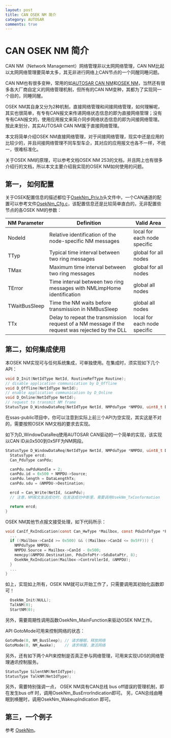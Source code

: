 ```yaml
---
layout: post
title: CAN OSEK NM 简介
category: AUTOSAR
comments: true
---
```


# CAN OSEK NM 简介

CAN NM（Network Management）网络管理非以太网网络管理，CAN NM比起以太网网络管理要简单太多，其无非进行网络上CAN节点的一个同醒同睡问题。

CAN NM也有很多变种，常用的如[AUTOSAR CAN NM](https://github.com/autoas/ssas-public/blob/master/infras/include/CanNm.h)和[OSEK NM](https://github.com/autoas/ssas-public/blob/master/infras/include/OsekNm.h)，当然还有很多各大厂商自定义的网络管理机制，但所有的CAN NM变种，其都为了实现同一个目的，同睡同醒。

OSEK NM其自身又分为2种机制，直接网络管理和间接网络管理，如何理解呢，其实也很简单，有专有CAN报文来传递网络状态信息的即为直接网络管理；没有专有CAN报文的，使用应用报文来简介同步网络状态信息的即为间接网络管理。按此来划分，其实AUTOSAR CAN NM属于直接网络管理。

本文将简单介绍OSEK NM直接网络管理，对于间接网络管理，现实中还是应用的比较少的，并且间接网络管理不同车型车企，其对应的应用报文也各不一样，不统一，很难标准化。

关于OSEK NM的原理，可以参考文档OSEK NM 253的文档，并且网上也有很多介绍行的文档，所以本文主要介绍我实现的OSEK NM如何使用的问题。

## 第一， 如何配置

关于OSEK配置信息的描述都位于[OsekNm_Priv.h](https://github.com/autoas/ssas-public/blob/master/infras/communication/OsekNm/OsekNm_Priv.h)头文件中，一个CAN通道的配置可以参考文件[OsekNm_Cfg.c](https://github.com/autoas/ssas-public/blob/master/app/app/config/OsekNm_Cfg.c)，该配置信息还是比较简单直白的，无非配置些节点的各OSEK NM的参数：

| NM Parameter  | Definition                                                   | Valid Area                   |
| :------------ | ------------------------------------------------------------ | ---------------------------- |
| NodeId        | Relative identification of the node-specific NM messages     | local for each node specific |
| TTyp          | Typical time interval between two ring messages              | global for all nodes         |
| TMax          | Maximum time interval between two ring messages              | global for all nodes         |
| TError        | Time interval between two ring messages with NMLimpHome identification | global all nodes             |
| TWaitBusSleep | Time the NM waits before transmission in NMBusSleep          | global all nodes             |
| TTx           | Delay to repeat the transmission request of a NM message if the request was rejected by the DLL | local for each node specific |
## 第二，如何集成使用

本OSEK NM实现可与任何系统集成，可单独使用。在集成时，须实现如下几个API：

```c
void D_Init(NetIdType NetId, RoutineRefType Routine);
// disable application communication by D_Offline
void D_Offline(NetIdType NetId);
// enable application communication by D_Online
void D_Online(NetIdType NetId);
// request to transmit NM frame
StatusType D_WindowDataReq(NetIdType NetId, NMPduType *NMPDU, uint8_t DataLengthTx);
```

在ssas-public项目中，你可以注意到实际上前三个API为空实现，其实这是不对的，需要按照OSEK NM文档的要求去实现。

如下为D_WindowDataReq使用AUTOSAR CAN驱动的一个简单的实现，该实现以CAN ID从0x500到0x5FF为NM网段。

```c
StatusType D_WindowDataReq(NetIdType NetId, NMPduType *NMPDU, uint8_t DataLengthTx) {
  StatusType ercd;
  Can_PduType canPdu;

  canPdu.swPduHandle = 2;
  canPdu.id = 0x500 + NMPDU->Source;
  canPdu.length = DataLengthTx;
  canPdu.sdu = &NMPDU->Destination;

  ercd = Can_Write(NetId, &canPdu);
  // 注意，NM报文发送成功时，在发送成功中断里，需要调用OsekNm_TxConformation

  return ercd;
}
```

OSEK NM其他节点报文接受处理，如下代码所示：

```c
void CanIf_RxIndication(const Can_HwType *Mailbox, const PduInfoType *PduInfoPtr) {
  ...
  if ((Mailbox->CanId >= 0x500) && ((Mailbox->CanId <= 0x5FF))) {
    NMPduType NMPDU;
    NMPDU.Source = Mailbox->CanId - 0x500;
    memcpy(&NMPDU.Destination, PduInfoPtr->SduDataPtr, 8);
    OsekNm_RxIndication(Mailbox->ControllerId, &NMPDU);
  }
  ...
}
```

如上，实现如上所有，OSEK NM就可以开始工作了，只需要调用其初始化函数即可！

```c
  OsekNm_Init(NULL);
  TalkNM(0);
  StartNM(0);
```

另外，需要周期性调用函数OsekNm_MainFunction来驱动OSEK NM工作。

API GotoMode可用来控制网络的状态：

```c
GotoMode(0, NM_BusSleep); // 请求睡眠，释放网络
GotoMode(0, NM_Awake);    // 请求唤醒，激活网络
```

另外，还有如下两个API来控制是否真正参与网络管理，可用来实现UDS的网络管理通讯控制服务。

```c
StatusType SilentNM(NetIdType);
StatusType TalkNM(NetIdType);
```
另外，需要特别强调一点， OSEK NM具有CAN总线 bus off错误的管理机制，即在发生bus off 时，调用OsekNm_BusErrorIndication即可。
另，CAN总线由睡眠到唤醒时，调用OsekNm_WakeupIndication 即可。

## 第三，一个例子

参考 [OsekNm](https://github.com/autoas/ssas-public/blob/master/examples/OsekNm.md)。
